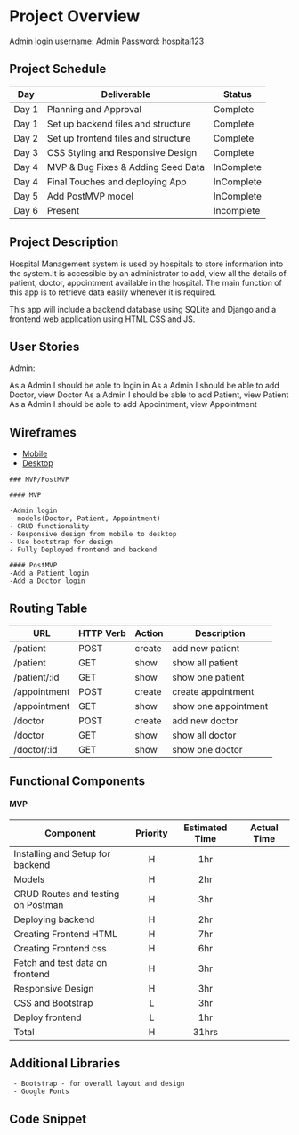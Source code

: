 # Project Overview


Admin login
username: Admin
Password: hospital123

## Project Schedule

|  Day | Deliverable | Status
|---|---| ---|
|Day 1| Planning and Approval | Complete
|Day 1| Set up backend files and structure | Complete
|Day 2| Set up frontend files and structure | Complete
|Day 3| CSS Styling and Responsive Design | Complete
|Day 4| MVP & Bug Fixes & Adding Seed Data | InComplete
|Day 4| Final Touches and deploying App | InComplete
|Day 5| Add PostMVP model | InComplete
|Day 6| Present | Incomplete


## Project Description

Hospital Management system is used by hospitals  to store information into the system.It is accessible by an administrator to add, view all the details of patient, doctor, appointment  available in the hospital. The main function of this app is to retrieve data easily whenever it is required.

This app will include a backend database using SQLite and Django and a frontend web application using HTML CSS and JS.


## User Stories
Admin:

As a Admin I should be able to login in
As a Admin I should be able to add Doctor, view Doctor
As a Admin I should be able to add Patient, view Patient
As a Admin I should be able to add Appointment, view Appointment


## Wireframes   

- [Mobile](https://drive.google.com/file/d/1BOzGe8_N-Y0YeWhG2eNDagalSXjjcl0V/view?usp=sharing)
- [Desktop](https://drive.google.com/file/d/1lPT4o1MUuwquWrEyeF5NTyVS7dxbDkwx/view?usp=sharing)



```
### MVP/PostMVP  

#### MVP 

-Admin login
- models(Doctor, Patient, Appointment)
- CRUD functionality 
- Responsive design from mobile to desktop
- Use bootstrap for design
- Fully Deployed frontend and backend

#### PostMVP 
-Add a Patient login 
-Add a Doctor login
```

## Routing Table

| **URL**     | **HTTP Verb** | **Action** | **Description**             |
| ----------- | ------------- | -------------- | ---------------------- |
| /patient    | POST      |    create    | add new patient  |
| /patient     | GET       |    show       | show all  patient    |
| /patient/:id | GET       |    show       | show one patient  |
| /appointment | POST      |    create       | create appointment |
| /appointment | GET      |    show           | show one appointment |
| /doctor    | POST      |    create    | add new doctor  |
| /doctor     | GET       |    show       | show all  doctor    |
| /doctor/:id | GET       |    show       | show one doctor  |

## Functional Components

#### MVP
| Component | Priority | Estimated Time | Actual Time |
| --- | :---: |  :---: | :---: | 
| Installing and Setup for backend | H | 1hr |  |
| Models | H | 2hr |  |
| CRUD Routes and testing on Postman | H | 3hr |  |  
| Deploying backend | H | 2hr|  | 
| Creating Frontend HTML| H | 7hr | |
| Creating Frontend css| H | 6hr | |
| Fetch and test data on frontend | H | 3hr |   |
| Responsive Design | H | 3hr |  |
| CSS and Bootstrap | L | 3hr |   |
| Deploy frontend | L | 1hr |  |
| Total | H |31hrs|  |


## Additional Libraries
```
 - Bootstrap - for overall layout and design
 - Google Fonts
```

## Code Snippet


```py



```
